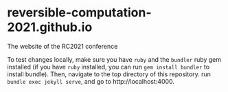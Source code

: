 # reversible-computation-2021.github.io
The website of the RC2021 conference

To test changes locally, make sure you have `ruby` and the `bundler` ruby gem installed (if you have `ruby` installed, you can run `gem install bundler` to install bundle). Then, navigate to the top directory of this repository. run `bundle exec jekyll serve`, and go to http://localhost:4000.
